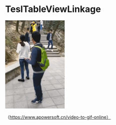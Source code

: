 # TeslTableViewLinkage 
![image](https://raw.githubusercontent.com/liphios/TeslTableViewLinkage/master/1.gif)






（https://www.apowersoft.cn/video-to-gif-online）
